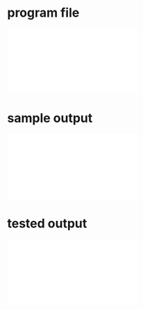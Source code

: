 # program file
![#_program_file](9d_536.py)

# sample output
![#_sample_output](9d_ExpectedOutput_536.py)

# tested output
![#_tested_output](9d_ExecutedOutput_536.py)
